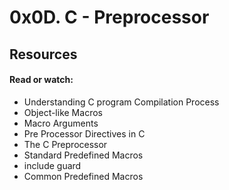# 0x0D. C - Preprocessor
## Resources

#### Read or watch:

   * Understanding C program Compilation Process
   * Object-like Macros
   * Macro Arguments
   * Pre Processor Directives in C
   * The C Preprocessor
   * Standard Predefined Macros
   * include guard
   * Common Predefined Macros

